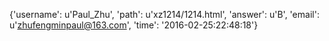 {'username': u'Paul_Zhu', 'path': u'xz1214/1214.html', 'answer': u'B', 'email': u'zhufengminpaul@163.com', 'time': '2016-02-25:22:48:18'}